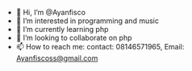 - 👋 Hi, I’m @Ayanfisco
- 👀 I’m interested in programming and music
- 🌱 I’m currently learning php
- 💞️ I’m looking to collaborate on php
- 📫 How to reach me: contact: 08146571965, Email: Ayanfiscoss@gmail.com

<!---
Ayanfisco/Ayanfisco is a ✨ special ✨ repository because its `README.md` (this file) appears on your GitHub profile.
You can click the Preview link to take a look at your changes.
--->

